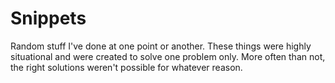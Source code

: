Snippets
========

Random stuff I've done at one point or another. These things were highly situational and were created to solve one problem only. More often than not, the right solutions weren't possible for whatever reason.
